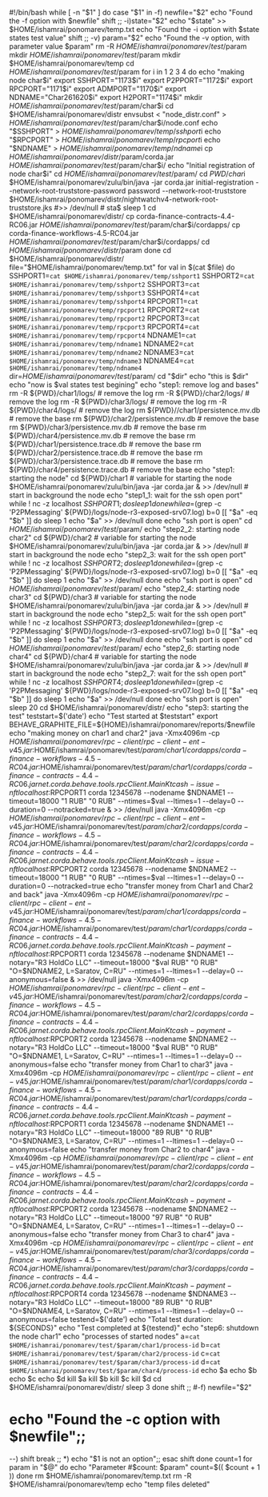 #!/bin/bash
while [ -n "$1" ]
do
case "$1" in
-f) newfile="$2"
 echo "Found the -f option with $newfile"
 shift ;;
-i)state="$2" 
echo "$state" >> $HOME/ishamrai/ponomarev/temp.txt
echo "Found the -i option with $state states test value"
shift ;;
-v) param="$2"
echo "Found the -v option, with parameter value $param"
rm -R $HOME/ishamrai/ponomarev/test/$param
mkdir $HOME/ishamrai/ponomarev/test/$param
mkdir $HOME/ishamrai/ponomarev/temp
cd $HOME/ishamrai/ponomarev/test/$param
for i in 1 2 3 4
do
echo "making node char$i"
export SSHPORT="1173$i"
export P2PPORT="1172$i"
export RPCPORT="1171$i"
export ADMPORT="1170$i"
export NDNAME="Char261620$i"
export H2PORT="1174$i"
mkdir $HOME/ishamrai/ponomarev/test/$param/char$i 
cd $HOME/ishamrai/ponomarev/distr
envsubst  < "node_distr.conf" > $HOME/ishamrai/ponomarev/test/$param/char$i/node.conf
echo "$SSHPORT" > $HOME/ishamrai/ponomarev/temp/sshport$i
echo "$RPCPORT" > $HOME/ishamrai/ponomarev/temp/rpcport$i
echo "$NDNAME" > $HOME/ishamrai/ponomarev/temp/ndname$i
cp $HOME/ishamrai/ponomarev/distr/$param/corda.jar $HOME/ishamrai/ponomarev/test/$param/char$i/
echo "Initial registration of node char$i"
cd $HOME/ishamrai/ponomarev/test/$param/
cd ${PWD}/char$i
$HOME/ishamrai/ponomarev/zulu/bin/java -jar corda.jar initial-registration --network-root-truststore-password password --network-root-truststore $HOME/ishamrai/ponomarev/distr/nightwatchv4-network-root-truststore.jks #>> /dev/null # sta$
 sleep 1
cd $HOME/ishamrai/ponomarev/distr/
cp corda-finance-contracts-4.4-RC06.jar $HOME/ishamrai/ponomarev/test/$param/char$i/cordapps/
cp corda-finance-workflows-4.5-RC04.jar $HOME/ishamrai/ponomarev/test/$param/char$i/cordapps/
cd $HOME/ishamrai/ponomarev/distr/$param
done
cd $HOME/ishamrai/ponomarev/distr/
 file="$HOME/ishamrai/ponomarev/temp.txt"
 for val in $(cat $file)
 do
SSHPORT1=`cat $HOME/ishamrai/ponomarev/temp/sshport1`
SSHPORT2=`cat $HOME/ishamrai/ponomarev/temp/sshport2`
SSHPORT3=`cat $HOME/ishamrai/ponomarev/temp/sshport3`
SSHPORT4=`cat $HOME/ishamrai/ponomarev/temp/sshport4`
RPCPORT1=`cat $HOME/ishamrai/ponomarev/temp/rpcport1`
RPCPORT2=`cat $HOME/ishamrai/ponomarev/temp/rpcport2`
RPCPORT3=`cat $HOME/ishamrai/ponomarev/temp/rpcport3`
RPCPORT4=`cat $HOME/ishamrai/ponomarev/temp/rpcport4`
NDNAME1=`cat $HOME/ishamrai/ponomarev/temp/ndname1`
NDNAME2=`cat $HOME/ishamrai/ponomarev/temp/ndname2`
NDNAME3=`cat $HOME/ishamrai/ponomarev/temp/ndname3`
NDNAME4=`cat $HOME/ishamrai/ponomarev/temp/ndname4`
dir=$HOME/ishamrai/ponomarev/test/$param/
cd "$dir"
 echo "this is $dir"
   echo "now is $val states test begining"
  echo "step1: remove log and bases"
   rm -R ${PWD}/char1/logs/ # remove the log
   rm -R ${PWD}/char2/logs/ # remove the log
   rm -R ${PWD}/char3/logs/ # remove the log
   rm -R ${PWD}/char4/logs/ # remove the log
   rm ${PWD}//char1/persistence.mv.db # remove the base
   rm ${PWD}/char2/persistence.mv.db # remove the base
   rm ${PWD}/char3/persistence.mv.db # remove the base
   rm ${PWD}/char4/persistence.mv.db # remove the base
   rm ${PWD}/char1/persistence.trace.db # remove the base
   rm ${PWD}/char2/persistence.trace.db # remove the base
   rm ${PWD}/char3/persistence.trace.db # remove the base
   rm ${PWD}/char4/persistence.trace.db # remove the base
  echo "step1: starting the node"
   cd ${PWD}/char1 # variable for starting the node
  $HOME/ishamrai/ponomarev/zulu/bin/java -jar corda.jar & >> /dev/null # start in background the node
  echo "step1_1: wait for the ssh open port"
   while ! nc -z localhost $SSHPORT1; do
   sleep 1
   done
   while
   a=$(grep -c 'P2PMessaging' ${PWD}/logs/node-r3-exposed-srv07.log)
   b=0
   [[ "$a" -eq "$b" ]]
   do
   sleep 1
   echo "$a" >> /dev/null
   done
   echo "ssh port is open"
cd $HOME/ishamrai/ponomarev/test/$param/
echo "step2_2: starting node char2"
   cd ${PWD}/char2 # variable for starting the node
   $HOME/ishamrai/ponomarev/zulu/bin/java -jar corda.jar & >> /dev/null # start in background the node
   echo "step2_3: wait for the ssh open port"
   while ! nc -z localhost $SSHPORT2; do   
   sleep 1
   done
   while
   a=$(grep -c 'P2PMessaging' ${PWD}/logs/node-r3-exposed-srv07.log)
   b=0
   [[ "$a" -eq "$b" ]]
   do
   sleep 1
   echo "$a" >> /dev/null
   done
   echo "ssh port is open"
cd $HOME/ishamrai/ponomarev/test/$param/
   echo "step2_4: starting node char3"
   cd ${PWD}/char3 # variable for starting the node
   $HOME/ishamrai/ponomarev/zulu/bin/java -jar corda.jar & >> /dev/null # start in background the node
   echo "step2_5: wait for the ssh open port"
   while ! nc -z localhost $SSHPORT3; do   
   sleep 1
   done
   while
   a=$(grep -c 'P2PMessaging' ${PWD}/logs/node-r3-exposed-srv07.log)
   b=0
   [[ "$a" -eq "$b" ]]
   do
   sleep 1
   echo "$a" >> /dev/null
   done
   echo "ssh port is open"
cd $HOME/ishamrai/ponomarev/test/$param/
   echo "step2_6: starting node char4"
   cd ${PWD}/char4 # variable for starting the node
   $HOME/ishamrai/ponomarev/zulu/bin/java -jar corda.jar & >> /dev/null # start in background the node
   echo "step2_7: wait for the ssh open port"
   while ! nc -z localhost $SSHPORT4; do   
   sleep 1
   done
   while
   a=$(grep -c 'P2PMessaging' ${PWD}/logs/node-r3-exposed-srv07.log)
   b=0
   [[ "$a" -eq "$b" ]]
   do
   sleep 1
   echo "$a" >> /dev/null
   done
   echo "ssh port is open"
   sleep 20
cd $HOME/ishamrai/ponomarev/distr/
   echo "step3: starting the test"
   teststart=$('date')
   echo "Test started at $teststart"
   export BEHAVE_GRAPHITE_FILE=${HOME}/ishamrai/ponomarev/reports/$newfile
   echo "making money on char1 and char2"
   java -Xmx4096m -cp $HOME/ishamrai/ponomarev/rpc-client/rpc-client-ent-v45.jar:$HOME/ishamrai/ponomarev/test/$param/char1/cordapps/corda-finance-workflows-4.5-RC04.jar:$HOME/ishamrai/ponomarev/test/$param/char1/cordapps/corda-finance-contracts-4.4-RC06.jar net.corda.behave.tools.rpcClient.MainKt cash-issue-nft localhost:$RPCPORT1 corda 12345678 --nodename $NDNAME1 --timeout=18000 "1 RUB" "0 RUB" --ntimes=$val --ltimes=1 --delay=0 --duration=0 --notracked=true  & >> /dev/null
   java -Xmx4096m -cp $HOME/ishamrai/ponomarev/rpc-client/rpc-client-ent-v45.jar:$HOME/ishamrai/ponomarev/test/$param/char2/cordapps/corda-finance-workflows-4.5-RC04.jar:$HOME/ishamrai/ponomarev/test/$param/char2/cordapps/corda-finance-contracts-4.4-RC06.jar net.corda.behave.tools.rpcClient.MainKt cash-issue-nft localhost:$RPCPORT2 corda 12345678 --nodename $NDNAME2 --timeout=18000 "1 RUB" "0 RUB" --ntimes=$val --ltimes=1 --delay=0 --duration=0 --notracked=true
   echo "transfer money from Char1 and Char2 and back"
   java -Xmx4096m -cp $HOME/ishamrai/ponomarev/rpc-client/rpc-client-ent-v45.jar:$HOME/ishamrai/ponomarev/test/$param/char1/cordapps/corda-finance-workflows-4.5-RC04.jar:$HOME/ishamrai/ponomarev/test/$param/char1/cordapps/corda-finance-contracts-4.4-RC06.jar net.corda.behave.tools.rpcClient.MainKt cash-payment-nft localhost:$RPCPORT1 corda 12345678 --nodename $NDNAME1 --notary="R3 HoldCo LLC" --timeout=18000 "$val RUB" "0 RUB" "O=$NDNAME2, L=Saratov, C=RU" --ntimes=1 --ltimes=1 --delay=0 --anonymous=false & >> /dev/null
   java -Xmx4096m -cp $HOME/ishamrai/ponomarev/rpc-client/rpc-client-ent-v45.jar:$HOME/ishamrai/ponomarev/test/$param/char2/cordapps/corda-finance-workflows-4.5-RC04.jar:$HOME/ishamrai/ponomarev/test/$param/char2/cordapps/corda-finance-contracts-4.4-RC06.jar net.corda.behave.tools.rpcClient.MainKt cash-payment-nft localhost:$RPCPORT2 corda 12345678 --nodename $NDNAME2 --notary="R3 HoldCo LLC" --timeout=18000 "$val RUB" "0 RUB" "O=$NDNAME1, L=Saratov, C=RU" --ntimes=1 --ltimes=1 --delay=0 --anonymous=false
   echo "transfer money from Char1 to char3"
   java -Xmx4096m -cp $HOME/ishamrai/ponomarev/rpc-client/rpc-client-ent-v45.jar:$HOME/ishamrai/ponomarev/test/$param/char1/cordapps/corda-finance-workflows-4.5-RC04.jar:$HOME/ishamrai/ponomarev/test/$param/char1/cordapps/corda-finance-contracts-4.4-RC06.jar net.corda.behave.tools.rpcClient.MainKt cash-payment-nft localhost:$RPCPORT1 corda 12345678 --nodename $NDNAME1 --notary="R3 HoldCo LLC" --timeout=18000 "89 RUB" "0 RUB" "O=$NDNAME3, L=Saratov, C=RU" --ntimes=1 --ltimes=1 --delay=0 --anonymous=false
   echo "transfer money from Char2 to char4"
   java -Xmx4096m -cp $HOME/ishamrai/ponomarev/rpc-client/rpc-client-ent-v45.jar:$HOME/ishamrai/ponomarev/test/$param/char2/cordapps/corda-finance-workflows-4.5-RC04.jar:$HOME/ishamrai/ponomarev/test/$param/char2/cordapps/corda-finance-contracts-4.4-RC06.jar net.corda.behave.tools.rpcClient.MainKt cash-payment-nft localhost:$RPCPORT2 corda 12345678 --nodename $NDNAME2 --notary="R3 HoldCo LLC" --timeout=18000 "97 RUB" "0 RUB" "O=$NDNAME4, L=Saratov, C=RU" --ntimes=1 --ltimes=1 --delay=0 --anonymous=false
   echo "transfer money from Char3 to char4"
   java -Xmx4096m -cp $HOME/ishamrai/ponomarev/rpc-client/rpc-client-ent-v45.jar:$HOME/ishamrai/ponomarev/test/$param/char3/cordapps/corda-finance-workflows-4.5-RC04.jar:$HOME/ishamrai/ponomarev/test/$param/char3/cordapps/corda-finance-contracts-4.4-RC06.jar net.corda.behave.tools.rpcClient.MainKt cash-payment-nft localhost:$RPCPORT4 corda 12345678 --nodename $NDNAME3 --notary="R3 HoldCo LLC" --timeout=18000 "89 RUB" "0 RUB" "O=$NDNAME4, L=Saratov, C=RU" --ntimes=1 --ltimes=1 --delay=0 --anonymous=false
   testend=$('date')
   echo "Total test duration: ${SECONDS}"
   echo "Test completed at ${testend}"
   echo "step6: shutdown the node char1"
   echo "processes of started nodes"
   a=`cat $HOME/ishamrai/ponomarev/test/$param/char1/process-id`
   b=`cat $HOME/ishamrai/ponomarev/test/$param/char2/process-id`
   c=`cat $HOME/ishamrai/ponomarev/test/$param/char3/process-id`
   d=`cat $HOME/ishamrai/ponomarev/test/$param/char4/process-id`
   echo $a
   echo $b
   echo $c
   echo $d
   kill $a
   kill $b
   kill $c
   kill $d
cd $HOME/ishamrai/ponomarev/distr/
   sleep 3
 done
shift ;;
#-f) newfile="$2"
#  echo "Found the -c option with $newfile";;
--) shift
break ;;
*) echo "$1 is not an option";;
esac
shift
done
count=1
for param in "$@"
do
echo "Parameter #$count: $param"
count=$(( $count + 1 ))
done
rm $HOME/ishamrai/ponomarev/temp.txt
rm -R $HOME/ishamrai/ponomarev/temp
echo "temp files deleted"
